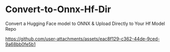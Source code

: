 # **Convert-to-Onnx-Hf-Dir**
Convert a Hugging Face model to ONNX &amp; Upload Directly to Your Hf Model Repo

https://github.com/user-attachments/assets/eac8f129-c362-44de-9ced-9a68bb0fe5b1


